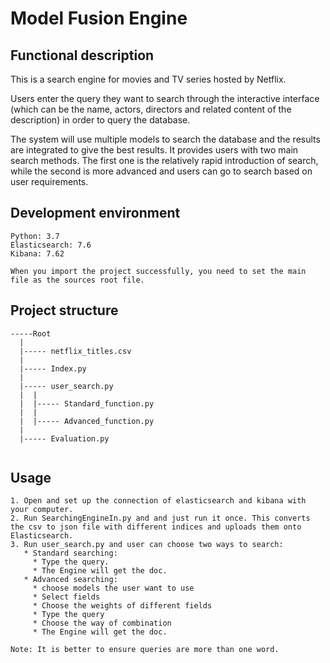 # Model Fusion Engine

## Functional description


This is a search engine for movies and TV series hosted by Netflix. 

Users enter the query they want to search through the interactive interface (which can be the name, actors, directors and related content of the description) in order to query the database. 

The system will use multiple models to search the database and the results are integrated to give the best results. It provides users with two main search methods. The first one is the relatively rapid introduction of search, while the second is more advanced and users can go to search based on user requirements.



## Development environment

```
Python: 3.7
Elasticsearch: 7.6
Kibana: 7.62

When you import the project successfully, you need to set the main file as the sources root file.

```
## Project structure


```
-----Root
  |
  |----- netflix_titles.csv
  |
  |----- Index.py
  |
  |----- user_search.py
  |  |
  |  |----- Standard_function.py
  |  |
  |  |----- Advanced_function.py
  |
  |----- Evaluation.py
  
```

## Usage
```
1. Open and set up the connection of elasticsearch and kibana with your computer.
2. Run SearchingEngineIn.py and and just run it once. This converts the csv to json file with different indices and uploads them onto Elasticsearch.
3. Run user_search.py and user can choose two ways to search:
   * Standard searching:
     * Type the query.
     * The Engine will get the doc.
   * Advanced searching:
     * choose models the user want to use
     * Select fields 
     * Choose the weights of different fields
     * Type the query
     * Choose the way of combination
     * The Engine will get the doc.

Note: It is better to ensure queries are more than one word.
```

